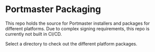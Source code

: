 # Portmaster Packaging

This repo holds the source for Portmaster installers and packages for different platforms. Due to complex signing requirements, this repo is currently not built in CI/CD.

Select a directory to check out the different platform packages.
